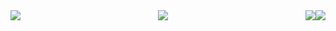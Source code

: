 <div align="center" style = "float:left" > <img src="https://github-readme-stats.vercel.app/api?username=chaguan125&show_icons=true&hide=prs&count_private=true&theme=radical" /> </div>


<div align="center" style = "float:right" > <img src="https://github-readme-streak-stats.herokuapp.com/?user=chaguan125&hide=prs&theme=radical" /> </div>

<div align="center" style = "float:right" > <img src="https://github-readme-stats.vercel.app/api/top-langs/?username=chaguan125&hide=prs&theme=radical" /> </div>


<div align="center"> <img src="https://visitor-badge.glitch.me/badge?page_id=chaguan125" /> </div>
